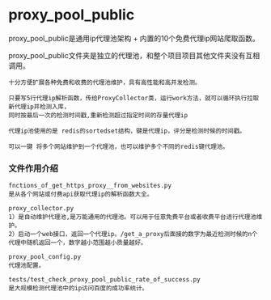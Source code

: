 # proxy_pool_public 

proxy_pool_public是通用ip代理池架构 + 内置的10个免费代理ip网站爬取函数。

proxy_pool_public文件夹是独立的代理池，和整个项目项目其他文件夹没有互相调用。

```
十分方便扩展各种免费和收费的代理池维护，具有高性能和高并发检测。

只要写5行代理ip解析函数，传给ProxyCollector类，运行work方法，就可以循环执行拉取新代理ip并检测入库，
同时按最后一次的检测时间戳,重新检测超过指定时间的存量代理ip

代理ip池使用的是 redis的sortedset结构，键是代理ip，评分是检测时候的时间戳。

可以一键 将多个网站维护到一个代理池，也可以维护多个不同的redis键代理池。
```   

### 文件作用介绍
```
fnctions_of_get_https_proxy__from_websites.py 
是从各个网站或付费api获取代理ip的解析函数大全。

proxy_collector.py 
1）是自动维护代理池,是万能通用的代理池。可以用于任意免费平台或者收费平台进行代理池维护。
2）启动一个web接口，返回一个代理ip。/get_a_proxy后面接的数字为最近检测时候的n个代理中随机返回一个，数字越小范围越小质量越好。 

proxy_pool_config.py 
代理池配置。

tests/test_check_proxy_pool_public_rate_of_success.py 
是大规模检测代理池中的ip访问百度的成功率统计。
```